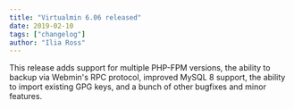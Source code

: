 ```yaml
---
title: "Virtualmin 6.06 released"
date: 2019-02-10
tags: ["changelog"]
author: "Ilia Ross"
---
```


This release adds support for multiple PHP-FPM versions, the ability to backup via Webmin's RPC protocol, improved MySQL 8 support, the ability to import existing GPG keys, and a bunch of other bugfixes and minor features.
